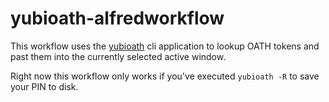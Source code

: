 # yubioath-alfredworkflow

This workflow uses the [yubioath](https://developers.yubico.com/yubioath-desktop/) cli application to lookup OATH tokens and past them into the currently selected active window.

Right now this workflow only works if you've executed `yubioath -R` to save your PIN to disk.

